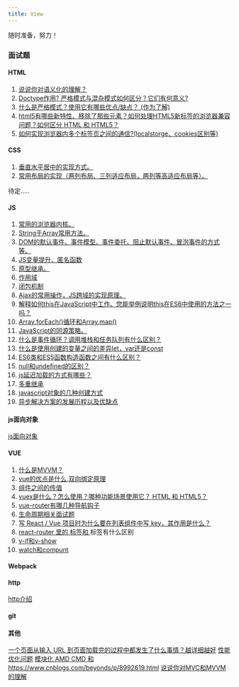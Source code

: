 ```yaml
---
title: View
---
```

随时准备，努力！
                                                        
### 面试题
#### HTML
1. <a href="https://bbt-fe.github.io/blog/view/html/1.html">说说你对语义化的理解？</a>
2. <a href="https://bbt-fe.github.io/blog/view/html/2.html">Doctype作用? 严格模式与混杂模式如何区分？它们有何意义?</a>
3. <a href="https://bbt-fe.github.io/blog/view/html/3.html">什么是严格模式？使用它有哪些优点/缺点？ (作为了解)</a>
4. <a href="https://bbt-fe.github.io/blog/view/html/4.html">html5有哪些新特性、移除了那些元素？如何处理HTML5新标签的浏览器兼容问题？如何区分 HTML 和 HTML5？</a>
5. <a href="https://bbt-fe.github.io/blog/view/html/5.html">如何实现浏览器内多个标签页之间的通信?(localstorge、cookies区别等)</a>


#### CSS
1. <a href="https://bbt-fe.github.io/blog/view/css/101.html">垂直水平居中的实现方式。</a>
2. <a href="https://bbt-fe.github.io/blog/view/css/102.html">常用布局的实现（两列布局、三列适应布局，两列等高适应布局等）。</a>

待定.....

#### JS
1. <a href="https://bbt-fe.github.io/blog/view/js/201.html">常用的浏览器内核。</a>
2. <a href="https://bbt-fe.github.io/blog/view/js/202.html">String于Array常用方法。</a>
3. <a href="https://bbt-fe.github.io/blog/view/js/203.html">DOM的默认事件、事件模型、事件委托、阻止默认事件、冒泡事件的方式等。</a>
4. <a href="https://bbt-fe.github.io/blog/view/js/204.html">JS变量提升、匿名函数</a>
5. <a href="https://bbt-fe.github.io/blog/view/js/205.html">原型继承。</a>
6. <a href="https://bbt-fe.github.io/blog/view/js/206.html">作用域</a>
7. <a href="https://bbt-fe.github.io/blog/view/js/207.html">闭包机制</a>
8. <a href="https://bbt-fe.github.io/blog/view/js/208.html">Ajax的常用操作，JS跨域的实现原理。</a>
9. <a href="https://bbt-fe.github.io/blog/view/js/209.html">解释如何this在JavaScript中工作。您能举例说明this在ES6中使用的方法之一吗？</a>
10. <a href="https://bbt-fe.github.io/blog/view/js/210.html">Array.forEach()循环和Array.map()</a>
11. <a href="https://bbt-fe.github.io/blog/view/js/211.html">JavaScript的同源策略。</a>
12. <a href="https://bbt-fe.github.io/blog/view/js/212.html">什么是事件循环？调用堆栈和任务队列有什么区别？</a>
13. <a href="https://bbt-fe.github.io/blog/view/js/213.html">什么是使用创建的变量之间的差异let，var还是const</a>
14. <a href="https://bbt-fe.github.io/blog/view/js/214.html">ES6类和ES5函数构造函数之间有什么区别？</a>
15. <a href="https://bbt-fe.github.io/blog/view/js/215.html">null和undefined的区别？</a>
16. <a href="https://bbt-fe.github.io/blog/view/js/216.html">js延迟加载的方式有哪些？</a>
17. <a href="https://bbt-fe.github.io/blog/view/js/217.html">多重继承</a>
18. <a href="https://bbt-fe.github.io/blog/view/js/218.html">javascript对象的几种创建方式</a>
19. <a href="https://bbt-fe.github.io/blog/view/js/219.html">异步解决方案的发展历程以及优缺点</a>

#### js面向对象

 <a href="https://bbt-fe.github.io/blog/view/301.html">js面向对象</a>

#### VUE
1. <a href="https://bbt-fe.github.io/blog/view/vue/401.html">什么是MVVM？</a>
2. <a href="https://bbt-fe.github.io/blog/view/vue/402.html">vue的优点是什么,双向绑定原理</a>
3. <a href="https://bbt-fe.github.io/blog/view/vue/403.html">组件之间的传值</a>
4. <a href="https://bbt-fe.github.io/blog/view/vue/404.html">vuex是什么？怎么使用？哪种功能场景使用它？ HTML 和 HTML5？</a>
5. <a href="https://bbt-fe.github.io/blog/view/vue/405.html">vue-router有哪几种导航钩子</a>
6. <a href="https://bbt-fe.github.io/blog/view/vue/406.html">生命周期相关面试题</a>
7. <a href="https://bbt-fe.github.io/blog/view/vue/407.html">写 React / Vue 项目时为什么要在列表组件中写 key，其作用是什么？</a>
8. <a href="https://bbt-fe.github.io/blog/view/vue/408.html">react-router 里的 <Link> 标签和 <a> 标签有什么区别</a>
9. <a href="https://bbt-fe.github.io/blog/view/vue/409.html">v-if和v-show</a>
10. <a href="https://bbt-fe.github.io/blog/view/vue/410.html">watch和compunt</a>

#### Webpack
<a href="https://bbt-fe.github.io/blog/view/webpack/700.html"></a>

#### http
<a href="https://bbt-fe.github.io/blog/view/http/800.html">http介绍</a>
#### git
#### 其他
<a href="https://bbt-fe.github.io/blog/view/other/900.html">一个页面从输入 URL 到页面加载完的过程中都发生了什么事情？越详细越好</a>
<a href="https://bbt-fe.github.io/blog/view/other/901.html">性能优化问题</a>
<a href="https://bbt-fe.github.io/blog/view/other/903.html">模块化 AMD CMD 和 https://www.cnblogs.com/beyonds/p/8992619.html</a>
<a href="https://bbt-fe.github.io/blog/view/other/903.html">说说你对MVC和MVVM的理解</a>